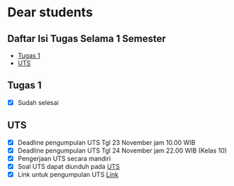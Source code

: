 # Dear students

## Daftar Isi Tugas Selama 1 Semester

- [Tugas 1](https://github.com/asrulabdullah99/data_mining#tugas-1)
- [UTS](https://github.com/asrulabdullah99/data_mining#uts)

## Tugas 1

- [x] Sudah selesai

## UTS

- [x] Deadline pengumpulan UTS Tgl 23 November jam 10.00 WIB
- [x] Deadline pengumpulan UTS Tgl 24 November jam 22.00 WIB (Kelas 10)
- [x] Pengerjaan UTS secara mandiri
- [x] Soal UTS dapat diunduh pada [UTS](https://docs.google.com/document/d/1LWhkjYRYr1uQiATMxnKpSeaU2W7nis4x/edit?usp=sharing&ouid=113804619739176014407&rtpof=true&sd=true)
- [x] Link untuk pengumpulan UTS [Link](https://forms.gle/ngrzrioEja8NvANr5)
